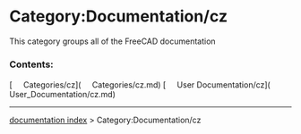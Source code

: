 # Category:Documentation/cz
This category groups all of the FreeCAD documentation

### Contents:

[<img src="images/Property.png" style="width:16px"> Categories/cz](<img src="images/Property.png" style="width:16px"> Categories/cz.md) [<img src="images/Property.png" style="width:16px"> User Documentation/cz](<img src="images/Property.png" style="width:16px"> User_Documentation/cz.md)

---
[documentation index](../README.md) > Category:Documentation/cz
